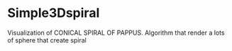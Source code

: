 # Simple3Dspiral
Visualization of  CONICAL SPIRAL OF PAPPUS.  Algorithm that render a lots of sphere that create spiral

